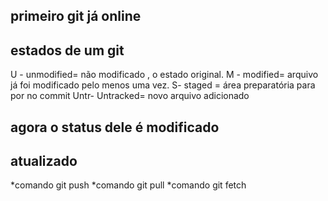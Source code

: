 ## primeiro git já online
  ## estados de um git

  U - unmodified= não modificado , o estado original.
  M - modified= arquivo já foi modificado pelo menos uma vez.
  S- staged = área preparatória para por no commit
  Untr- Untracked= novo arquivo adicionado 
## agora o status dele é modificado 

## atualizado

*comando git push
*comando git pull
*comando git fetch
